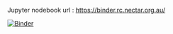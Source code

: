Jupyter nodebook url : https://binder.rc.nectar.org.au/

[![Binder](https://binderhub.rc.nectar.org.au/badge_logo.svg)](https://binderhub.rc.nectar.org.au/v2/gh/Systemik-Solutions/sia-api-jupyter-notebook-demo/main)
